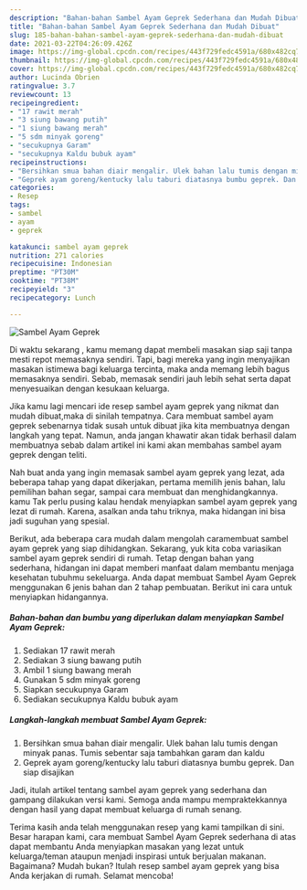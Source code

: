 ```yaml
---
description: "Bahan-bahan Sambel Ayam Geprek Sederhana dan Mudah Dibuat"
title: "Bahan-bahan Sambel Ayam Geprek Sederhana dan Mudah Dibuat"
slug: 185-bahan-bahan-sambel-ayam-geprek-sederhana-dan-mudah-dibuat
date: 2021-03-22T04:26:09.426Z
image: https://img-global.cpcdn.com/recipes/443f729fedc4591a/680x482cq70/sambel-ayam-geprek-foto-resep-utama.jpg
thumbnail: https://img-global.cpcdn.com/recipes/443f729fedc4591a/680x482cq70/sambel-ayam-geprek-foto-resep-utama.jpg
cover: https://img-global.cpcdn.com/recipes/443f729fedc4591a/680x482cq70/sambel-ayam-geprek-foto-resep-utama.jpg
author: Lucinda Obrien
ratingvalue: 3.7
reviewcount: 13
recipeingredient:
- "17 rawit merah"
- "3 siung bawang putih"
- "1 siung bawang merah"
- "5 sdm minyak goreng"
- "secukupnya Garam"
- "secukupnya Kaldu bubuk ayam"
recipeinstructions:
- "Bersihkan smua bahan diair mengalir. Ulek bahan lalu tumis dengan minyak panas. Tumis sebentar saja tambahkan garam dan kaldu"
- "Geprek ayam goreng/kentucky lalu taburi diatasnya bumbu geprek. Dan siap disajikan"
categories:
- Resep
tags:
- sambel
- ayam
- geprek

katakunci: sambel ayam geprek 
nutrition: 271 calories
recipecuisine: Indonesian
preptime: "PT30M"
cooktime: "PT38M"
recipeyield: "3"
recipecategory: Lunch

---
```



![Sambel Ayam Geprek](https://img-global.cpcdn.com/recipes/443f729fedc4591a/680x482cq70/sambel-ayam-geprek-foto-resep-utama.jpg)

Di waktu  sekarang , kamu memang dapat membeli masakan siap saji tanpa mesti repot memasaknya sendiri. Tapi, bagi mereka yang ingin menyajikan masakan istimewa bagi keluarga tercinta, maka anda memang lebih bagus memasaknya sendiri. Sebab, memasak sendiri jauh lebih sehat serta dapat menyesuaikan dengan kesukaan keluarga.

Jika kamu lagi mencari ide resep sambel ayam geprek yang nikmat dan mudah dibuat,maka di sinilah tempatnya. Cara membuat sambel ayam geprek  sebenarnya tidak susah untuk dibuat jika kita membuatnya dengan langkah yang tepat. Namun, anda jangan khawatir akan tidak berhasil dalam membuatnya 
sebab dalam artikel ini kami akan membahas sambel ayam geprek dengan teliti.  



Nah buat anda yang ingin memasak sambel ayam geprek yang lezat, ada beberapa tahap yang dapat dikerjakan, pertama memilih jenis bahan, lalu pemilihan bahan segar, sampai cara membuat dan menghidangkannya. kamu Tak perlu pusing kalau hendak menyiapkan sambel ayam geprek yang lezat di rumah. Karena, asalkan anda  tahu triknya, maka hidangan ini bisa jadi suguhan yang spesial.

Berikut, ada beberapa cara mudah dalam mengolah caramembuat sambel ayam geprek yang siap dihidangkan. Sekarang, yuk kita coba variasikan sambel ayam geprek sendiri di rumah. Tetap dengan bahan yang sederhana, hidangan ini dapat memberi manfaat dalam membantu menjaga kesehatan tubuhmu sekeluarga. Anda dapat membuat Sambel Ayam Geprek menggunakan 6 jenis bahan dan 2 tahap pembuatan. Berikut ini cara untuk menyiapkan hidangannya.

<!--inarticleads1-->

##### Bahan-bahan dan bumbu yang diperlukan dalam menyiapkan Sambel Ayam Geprek:

1. Sediakan 17 rawit merah
1. Sediakan 3 siung bawang putih
1. Ambil 1 siung bawang merah
1. Gunakan 5 sdm minyak goreng
1. Siapkan secukupnya Garam
1. Sediakan secukupnya Kaldu bubuk ayam




<!--inarticleads2-->

##### Langkah-langkah membuat Sambel Ayam Geprek:

1. Bersihkan smua bahan diair mengalir. Ulek bahan lalu tumis dengan minyak panas. Tumis sebentar saja tambahkan garam dan kaldu
1. Geprek ayam goreng/kentucky lalu taburi diatasnya bumbu geprek. Dan siap disajikan




Jadi, itulah artikel tentang  sambel ayam geprek  yang sederhana dan gampang dilakukan versi kami. Semoga anda mampu mempraktekkannya dengan hasil yang dapat membuat keluarga di rumah senang. 

Terima kasih anda telah menggunakan resep yang kami tampilkan di sini. Besar harapan kami, cara membuat  Sambel Ayam Geprek sederhana di atas dapat membantu Anda menyiapkan masakan yang lezat untuk keluarga/teman ataupun menjadi inspirasi untuk berjualan makanan. Bagaimana? Mudah bukan? Itulah resep sambel ayam geprek yang bisa Anda kerjakan di rumah. Selamat mencoba!

